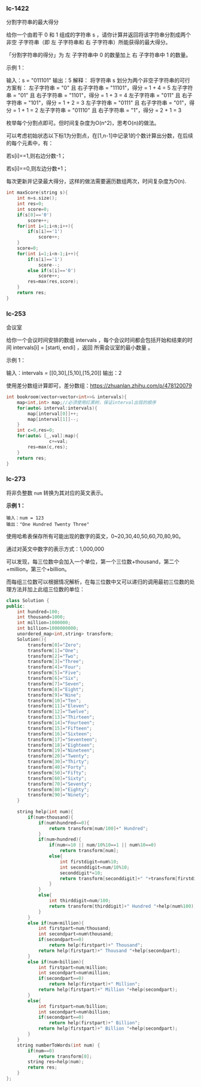 ### lc-1422

分割字符串的最大得分

给你一个由若干 0 和 1 组成的字符串 s ，请你计算并返回将该字符串分割成两个 非空 子字符串（即 左 子字符串和 右 子字符串）所能获得的最大得分。

「分割字符串的得分」为 左 子字符串中 0 的数量加上 右 子字符串中 1 的数量。

示例 1：

输入：s = "011101"
输出：5 
解释：
将字符串 s 划分为两个非空子字符串的可行方案有：
左子字符串 = "0" 且 右子字符串 = "11101"，得分 = 1 + 4 = 5 
左子字符串 = "01" 且 右子字符串 = "1101"，得分 = 1 + 3 = 4 
左子字符串 = "011" 且 右子字符串 = "101"，得分 = 1 + 2 = 3 
左子字符串 = "0111" 且 右子字符串 = "01"，得分 = 1 + 1 = 2 
左子字符串 = "01110" 且 右子字符串 = "1"，得分 = 2 + 1 = 3



枚举每个分割点即可。但时间复杂度为O(n^2)，思考O(n)的做法。



可以考虑初始状态以下标1为分割点，在[1,n-1]中记录1的个数计算出分数，在后续的每个元素中，有：

若s[i]==1,则右边分数-1；

若s[i]==0,则左边分数+1；

每次更新并记录最大得分，这样的做法需要遍历数组两次，时间复杂度为O(n).

```c++
int maxScore(string s){
	int n=s.size();
    int res=0;
    int score=0;
    if(s[0]=='0')
        score++;
    for(int i=1;i<n;i++){
        if(s[i]=='1')
            score++;
    }
  	score=0;
    for(int i=1;i<n-1;i++){
        if(s[i]=='1')
            score--;
        else if(s[i]=='0')
            score++;
       	res=max(res,score);
    }
    return res;
}
```



### lc-253

会议室

给你一个会议时间安排的数组 intervals ，每个会议时间都会包括开始和结束的时间 intervals[i] = [starti, endi] ，返回 所需会议室的最小数量 。

 

示例 1：

输入：intervals = [[0,30],[5,10],[15,20]]
输出：2

使用差分数组计算即可，差分数组：https://zhuanlan.zhihu.com/p/478120079

```c++
int bookroom(vector<vector<int>>& intervals){
    map<int,int> map;//必须使用红黑树，保证interval出现的顺序
    for(auto& interval:intervals){
        map[interval[0]]++;
        map[interval[1]]--;
    }
    int c=0,res=0;
    for(auto& [_,val]:map){
				c+=val;
        res=max(c,res);
    }
    return res;
}
```



### lc-273

将非负整数 `num` 转换为其对应的英文表示。

**示例 1：**

```
输入：num = 123
输出："One Hundred Twenty Three"
```



使用哈希表保存所有可能出现的数字的英文，0~20,30,40,50,60,70,80,90。

通过对英文中数字的表示方式：1,000,000

可以发现，每三位数中会加入一个单位，第一个三位数+thousand，第二个+million，第三个+billion。

而每组三位数可以根据情况解析，在每三位数中又可以递归的调用最初三位数的处理方法并加上此组三位数的单位：

```c++
class Solution {
public:
    int hundred=100;
    int thousand=1000;
    int million=1000000;
    int billion=1000000000;
    unordered_map<int,string> transform;
    Solution(){
        transform[0]="Zero";
        transform[1]="One";
        transform[2]="Two";
        transform[3]="Three";
        transform[4]="Four";
        transform[5]="Five";
        transform[6]="Six";
        transform[7]="Seven";
        transform[8]="Eight";
        transform[9]="Nine";
        transform[10]="Ten";
        transform[11]="Eleven";
        transform[12]="Twelve";
        transform[13]="Thirteen";
        transform[14]="Fourteen";
        transform[15]="Fifteen";
        transform[16]="Sixteen";
        transform[17]="Seventeen";
        transform[18]="Eighteen";
        transform[19]="Nineteen";
        transform[20]="Twenty";
        transform[30]="Thirty";
        transform[40]="Forty";
        transform[50]="Fifty";
        transform[60]="Sixty";
        transform[70]="Seventy";
        transform[80]="Eighty";
        transform[90]="Ninety";
    }
    
    string help(int num){
        if(num<thousand){
            if(num%hundred==0){
                return transform[num/100]+" Hundred";
            }
            if(num<hundred){
                if(num<=10 || num/10%10==1 || num%10==0)
                    return transform[num];
                else{
                    int firstdigit=num%10;
                    int seconddigit=num/10%10;
                    seconddigit*=10;
                    return transform[seconddigit]+" "+transform[firstdigit];
                }
            }
            else{
                int thirddigit=num/100;
                return transform[thirddigit]+" Hundred "+help(num%100);
            }
        }
        else if(num<million){
            int firstpart=num/thousand;
            int secondpart=num%thousand;
            if(secondpart==0)
                return help(firstpart)+" Thousand";
            return help(firstpart)+" Thousand "+help(secondpart);
        }
        else if(num<billion){
            int firstpart=num/million;
            int secondpart=num%million;
            if(secondpart==0)
                return help(firstpart)+" Million";
            return help(firstpart)+" Million "+help(secondpart);
        }
        else{
            int firstpart=num/billion;
            int secondpart=num%billion;
            if(secondpart==0)
                return help(firstpart)+" Billion";
            return help(firstpart)+" Billion "+help(secondpart);
        }
    }
    string numberToWords(int num) {
        if(num==0)
            return transform[0];
        string res=help(num);
        return res;
    }
};
```

